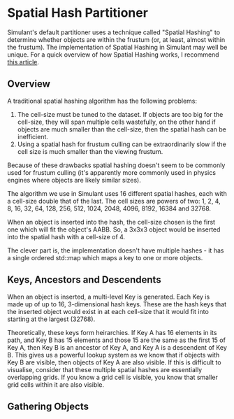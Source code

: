 # Spatial Hash Partitioner

Simulant's default partitioner uses a technique called "Spatial Hashing" to determine whether objects are within the frustum (or, at least, almost within the frustum). The implementation of Spatial Hashing in Simulant may well be unique. For a quick overview of how Spatial Hashing works, I recommend [this article](http://www.gamedev.net/page/resources/_/technical/game-programming/spatial-hashing-r2697).

## Overview

A traditional spatial hashing algorithm has the following problems:

1. The cell-size must be tuned to the dataset. If objects are too big for the cell-size, they will span multiple cells wastefully, on the other hand if objects are much smaller than the cell-size, then the spatial hash can be inefficient.
1. Using a spatial hash for frustum culling can be extraordinarily slow if the cell size is much smaller than the viewing frustum.

Because of these drawbacks spatial hashing doesn't seem to be commonly used for frustum culling (it's apparently more commonly used in physics engines where objects are likely similar sizes).

The algorithm we use in Simulant uses 16 different spatial hashes, each with a cell-size double that of the last. The cell sizes are powers of two: 1, 2, 4, 8, 16, 32, 64, 128, 256, 512, 1024, 2048, 4096, 8192, 16384 and 32768.

When an object is inserted into the hash, the cell-size chosen is the first one which will fit the object's AABB. So, a 3x3x3 object would be inserted into the spatial hash with a cell-size of 4. 

The clever part is, the implementation doesn't have multiple hashes - it has a single ordered std::map which maps a key to one or more objects.

## Keys, Ancestors and Descendents

When an object is inserted, a multi-level Key is generated. Each Key is made up of up to 16, 3-dimensional hash keys. These are the hash keys that the inserted object would exist in at each cell-size that it would fit into starting at the largest (32768).

Theoretically, these keys form heirarchies. If Key A has 16 elements in its path, and Key B has 15 elements and those 15 are the same as the first 15 of Key A, then Key B is an ancestor of Key A, and Key A is a descendent of Key B. This gives us a powerful lookup system as we know that if objects with Key B are visible, then objects of Key A are also visible. If this is difficult to visualise, consider that these multiple spatial hashes are essentially overlapping grids. If you know a grid cell is visible, you know that smaller grid cells within it are also visible.

## Gathering Objects





